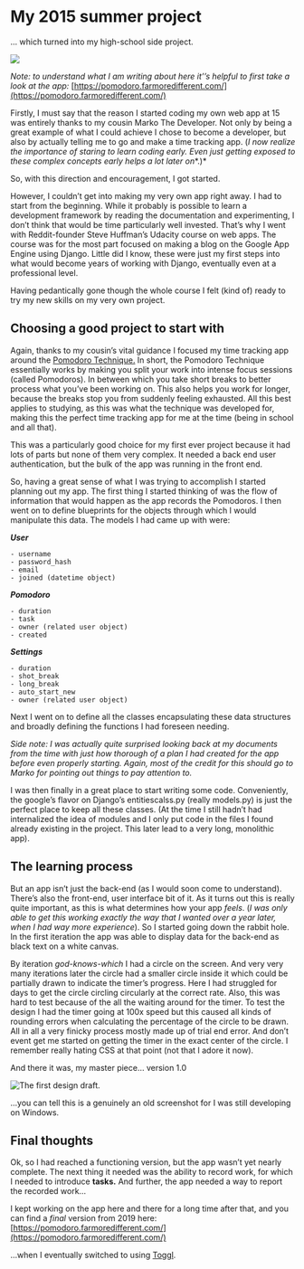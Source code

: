 # My 2015 summer project
… which turned into my high-school side project.


![](https://paper-attachments.dropbox.com/s_0CAEE56025BF946F427DA9E50C75DDC8FE7EDE66F0354135C8390C794DE71A99_1569868719077_tomato+header.jpg)


*Note: to understand what I am writing about here it’’s helpful to first take a look at the app:*
[https://pomodoro.farmoredifferent.com/](https://pomodoro.farmoredifferent.com/)

Firstly, I must say that the reason I started coding my own web app at 15 was entirely thanks to my cousin Marko The Developer. Not only by being a great example of what I could achieve I chose to become a developer, but also by actually telling me to go and make a time tracking app. (*I now realize the importance of staring to learn coding early. Even just getting exposed to these complex concepts early helps a lot* *later on**.)*

So, with this direction and encouragement, I got started. 

However, I couldn’t get into making my very own app right away. I had to start from the beginning. While it probably is possible to learn a development framework by reading the documentation and experimenting, I don’t think that would be time particularly  well invested. That’s why I went with Reddit-founder Steve Huffman’s Udacity course on web apps. The course was for the most part focused on making a blog on the Google App Engine using Django. Little did I know, these were just my first steps into what would become years of working with Django, eventually even at a professional level. 

Having pedantically gone though the whole course I felt (kind of) ready to try my new skills on my very own project.


## Choosing a good project to start with

Again, thanks to my cousin’s vital guidance I focused my time tracking app around the [Pomodoro Technique.](https://francescocirillo.com/pages/pomodoro-technique) In short, the Pomodoro Technique essentially works by making you split your work into intense focus sessions (called Pomodoros). In between which you take short breaks to better process what you’ve been working on. This also helps you work for longer, because the breaks stop you from suddenly feeling exhausted. All this best applies to studying, as this was what the technique was developed for, making this the perfect time tracking app for me at the time (being in school and all that).

This was a particularly good choice for my first ever project because it had lots of parts but none of them very complex. It needed a back end user authentication, but the bulk of the app was running in the front end.

So, having a great sense of what I was trying to accomplish I started planning out my app. The first thing I started thinking of was the flow of information that would happen as the app records the Pomodoros. I then went on to define blueprints for the objects through which I would manipulate this data. The models I had came up with were:

***User***

    - username
    - password_hash
    - email
    - joined (datetime object)

***Pomodoro***

    - duration 
    - task 
    - owner (related user object)
    - created

***Settings***

    - duration
    - shot_break
    - long_break
    - auto_start_new
    - owner (related user object)

Next I went on to define all the classes encapsulating these data structures and broadly defining the functions I had foreseen needing.

*Side note: I was actually quite surprised looking back at my documents from the time with just how* *thorough* *of a plan I had created for the app before even properly starting.* *Again, most of the credit for this should go to Marko for pointing out things to pay attention to.* 

I was then finally in a great place to start writing some code.  Conveniently, the google’s flavor on Django’s entitiescalss.py (really models.py) is just the perfect place to keep all these classes. (At the time I still hadn’t had internalized the idea of modules and I only put code in the files I found already existing in the project. This later lead to a very long, monolithic app).


## The learning process

But an app isn’t just the back-end (as I would soon come to understand). There’s also the front-end, user interface bit of it. As it turns out this is really quite important, as this is what determines how your app *feels*. (*I* *was only able to get this working exactly the way that I wanted over a year later, when I had way more experience*). So I started going down the rabbit hole. In the first iteration the app was able to display data for the back-end as black text on a white canvas. 

By iteration *god-knows-which* I had a circle on the screen. And very very many iterations later the circle had a smaller circle inside it which could be partially drawn to indicate the timer’s progress. Here I had struggled for days to get the circle circling circularly at the correct rate. Also, this was hard to test because of the all the waiting around for the timer. To test the design I had the timer going at 100x speed but this caused all kinds of rounding errors when calculating the percentage of the circle to be drawn. All in all a very finicky process mostly made up of trial end error. And don’t event get me started on getting the timer in the exact center of the circle. I remember really hating CSS at that point (not that I adore it now).

And there it was, my master piece… version 1.0


![The first design draft.](https://trello-attachments.s3.amazonaws.com/55cc8d121f5c108a86673464/1366x768/15f42593415080ed29d6d45fc65407e0/circular_timer_design.png)


…you can tell this is a genuinely an old screenshot for I was still developing on Windows. 


## Final thoughts 

Ok, so I had reached a functioning version, but the app wasn’t yet nearly complete. The next thing it needed was the ability to record work, for which I needed to introduce **tasks.** And further, the app needed a way to report the recorded work…

I kept working on the app here and there for a long time after that, and you can find a *final* version from 2019 here:
[](https://pomodorowebapp.appspot.com/)[https://pomodoro.farmoredifferent.com/](https://pomodoro.farmoredifferent.com/)

…when I eventually switched to using [Toggl](http://toggl.com).




